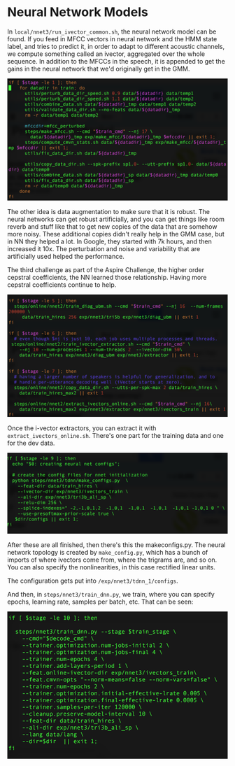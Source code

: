 # Neural Network Models

In `local/nnet3/run_ivector_common.sh`, the neural network model can be found. If you feed in MFCC vectors in neural network and the HMM state label, and tries to predict it, in order to adapt to different acoustic channels, we compute something called an ivector, aggregated over the whole sequence. In addition to the MFCCs in the speech, it is appended to get the gains in the neural network that we'd originally get in the GMM.

![run-ivector-1](../images/ivector-1.png)

The other idea is data augmentation to make sure that it is robust. The neural networks can get robust artificially, and you can get things like room reverb and stuff like that to get new copies of the data that are somehow more noisy. These additional copies didn't really help in the GMM case, but in NN they helped a lot. In Google, they started with 7k hours, and then increased it 10x. The perturbation and noise and variability that are artificially used helped the performance.

The third challenge as part of the Aspire Challenge, the higher order cepstral coefficients, the NN learned those relationship. Having more cepstral coefficients continue to help. 

![run-ivector-2](../images/ivector-2.png)

Once the i-vector extractors, you can extract it with `extract_ivectors_online.sh`. There's one part for the training data and one for the dev data.

![nn-config](../images/nnconfig.png)

After these are all finished, then there's this the makeconfigs.py. The neural network topology is created by `make_config.py`, which has a bunch of imports of where ivectors come from, where the trigrams are, and so on. You can also specify the nonlinearities, in this case rectified linear units.

The configuration gets put into `/exp/nnet3/tdnn_1/configs`.

And then, in `steps/nnet3/train_dnn.py`, we train, where you can specify epochs, learning rate, samples per batch, etc. That can be seen:

![train_dnn](../images/train-dnn.png)


